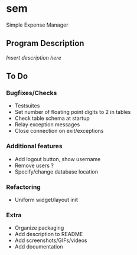 # sem
Simple Expense Manager



## Program Description

*Insert description here*



## To Do

### Bugfixes/Checks
+ Testsuites
+ Set number of floating point digits to 2 in tables
+ Check table schema at startup
+ Relay exception messages
+ Close connection on exit/exceptions

### Additional features
+ Add logout button, show username
+ Remove users ?
+ Specify/change database location

### Refactoring
+ Uniform widget/layout init

### Extra
+ Organize packaging
+ Add description to README
+ Add screenshots/GIFs/videos
+ Add documentation
